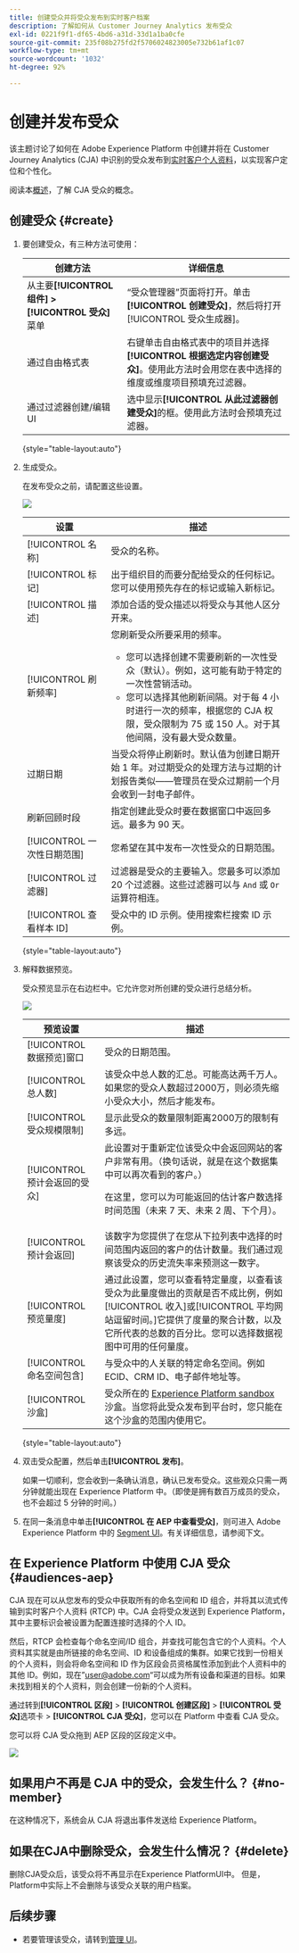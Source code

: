 ```yaml
---
title: 创建受众并将受众发布到实时客户档案
description: 了解如何从 Customer Journey Analytics 发布受众
exl-id: 0221f9f1-df65-4bd6-a31d-33d1a1ba0cfe
source-git-commit: 235f08b275fd2f5706024823005e732b61af1c07
workflow-type: tm+mt
source-wordcount: '1032'
ht-degree: 92%

---
```


# 创建并发布受众

该主题讨论了如何在 Adobe Experience Platform 中创建并将在 Customer Journey Analytics (CJA) 中识别的受众发布到[实时客户个人资料](https://experienceleague.adobe.com/docs/experience-platform/profile/home.html?lang=zh-Hans)，以实现客户定位和个性化。

阅读本[概述](/help/components/audiences/audiences-overview.md)，了解 CJA 受众的概念。

## 创建受众 {#create}

1. 要创建受众，有三种方法可使用：

   | 创建方法 | 详细信息 |
   | --- | --- |
   | 从主要&#x200B;**[!UICONTROL 组件] > [!UICONTROL 受众]**&#x200B;菜单 | “受众管理器”页面将打开。单击&#x200B;**[!UICONTROL 创建受众]**，然后将打开[!UICONTROL 受众生成器]。 |
   | 通过自由格式表 | 右键单击自由格式表中的项目并选择&#x200B;**[!UICONTROL 根据选定内容创建受众]**。使用此方法时会用您在表中选择的维度或维度项目预填充过滤器。 |
   | 通过过滤器创建/编辑 UI | 选中显示&#x200B;**[!UICONTROL 从此过滤器创建受众]**&#x200B;的框。使用此方法时会预填充过滤器。 |

   {style=&quot;table-layout:auto&quot;}

1. 生成受众。

   在发布受众之前，请配置这些设置。

   ![](assets/create-audience.png)

   | 设置 | 描述 |
   | --- | --- |
   | [!UICONTROL 名称] | 受众的名称。 |
   | [!UICONTROL 标记] | 出于组织目的而要分配给受众的任何标记。您可以使用预先存在的标记或输入新标记。 |
   | [!UICONTROL 描述] | 添加合适的受众描述以将受众与其他人区分开来。 |
   | [!UICONTROL 刷新频率] | 您刷新受众所要采用的频率。<ul><li>您可以选择创建不需要刷新的一次性受众（默认）。例如，这可能有助于特定的一次性营销活动。</li><li>您可以选择其他刷新间隔。对于每 4 小时进行一次的频率，根据您的 CJA 权限，受众限制为 75 或 150 人。对于其他间隔，没有最大受众数量。</li></ul> |
   | 过期日期 | 当受众将停止刷新时。默认值为创建日期开始 1 年。对过期受众的处理方法与过期的计划报告类似——管理员在受众过期前一个月会收到一封电子邮件。 |
   | 刷新回顾时段 | 指定创建此受众时要在数据窗口中返回多远。最多为 90 天。 |
   | [!UICONTROL 一次性日期范围] | 您希望在其中发布一次性受众的日期范围。 |
   | [!UICONTROL 过滤器] | 过滤器是受众的主要输入。您最多可以添加 20 个过滤器。这些过滤器可以与 `And` 或 `Or` 运算符相连。 |
   | [!UICONTROL 查看样本 ID] | 受众中的 ID 示例。使用搜索栏搜索 ID 示例。 |

   {style=&quot;table-layout:auto&quot;}

1. 解释数据预览。

   受众预览显示在右边栏中。它允许您对所创建的受众进行总结分析。

   ![](assets/data-preview.png)

   | 预览设置 | 描述 |
   | --- | --- |
   | [!UICONTROL 数据预览]窗口 | 受众的日期范围。 |
   | [!UICONTROL 总人数] | 该受众中总人数的汇总。可能高达两千万人。 如果您的受众人数超过2000万，则必须先缩小受众大小，然后才能发布。 |
   | [!UICONTROL 受众规模限制] | 显示此受众的数量限制距离2000万的限制有多远。 |
   | [!UICONTROL 预计会返回的受众] | 此设置对于重新定位该受众中会返回网站的客户非常有用。（换句话说，就是在这个数据集中可以再次看到的客户。） <p>在这里，您可以为可能返回的估计客户数选择时间范围（未来 7 天、未来 2 周、下个月）。 |
   | [!UICONTROL 预计会返回] | 该数字为您提供了在您从下拉列表中选择的时间范围内返回的客户的估计数量。我们通过观察该受众的历史流失率来预测这一数字。 |
   | [!UICONTROL 预览量度] | 通过此设置，您可以查看特定量度，以查看该受众为此量度做出的贡献是否不成比例，例如[!UICONTROL 收入]或[!UICONTROL 平均网站逗留时间。]它提供了度量的聚合计数，以及它所代表的总数的百分比。您可以选择数据视图中可用的任何量度。 |
   | [!UICONTROL 命名空间包含] | 与受众中的人关联的特定命名空间。例如 ECID、CRM ID、电子邮件地址等。 |
   | [!UICONTROL 沙盒] | 受众所在的 [Experience Platform sandbox](https://experienceleague.adobe.com/docs/experience-platform/sandbox/home.html?lang=zh-Hans) 沙盒。当您将此受众发布到平台时，您只能在这个沙盒的范围内使用它。 |

   {style=&quot;table-layout:auto&quot;}

1. 双击受众配置，然后单击&#x200B;**[!UICONTROL 发布]**。

   如果一切顺利，您会收到一条确认消息，确认已发布受众。这些观众只需一两分钟就能出现在 Experience Platform 中。（即使是拥有数百万成员的受众，也不会超过 5 分钟的时间。）

1. 在同一条消息中单击&#x200B;**[!UICONTROL 在 AEP 中查看受众]**，则可进入 Adobe Experience Platform 中的 [Segment UI](https://experienceleague.adobe.com/docs/experience-platform/segmentation/ui/overview.html?lang=zh-Hans)。有关详细信息，请参阅下文。

## 在 Experience Platform 中使用 CJA 受众 {#audiences-aep}

CJA 现在可以从您发布的受众中获取所有的命名空间和 ID 组合，并将其以流式传输到实时客户个人资料 (RTCP) 中。CJA 会将受众发送到 Experience Platform，其中主要标识会被设置为配置连接时选择的个人 ID。

然后，RTCP 会检查每个命名空间/ID 组合，并查找可能包含它的个人资料。个人资料其实就是由所链接的命名空间、ID 和设备组成的集群。如果它找到一份相关的个人资料，则会将命名空间和 ID 作为区段会员资格属性添加到此个人资料中的其他 ID。例如，现在”user@adobe.com“可以成为所有设备和渠道的目标。如果未找到相关的个人资料，则会创建一份新的个人资料。

通过转到&#x200B;**[!UICONTROL 区段]** > **[!UICONTROL 创建区段]** > **[!UICONTROL 受众]**&#x200B;选项卡 > **[!UICONTROL CJA 受众]**，您可以在 Platform 中查看 CJA 受众。

您可以将 CJA 受众拖到 AEP 区段的区段定义中。

![](assets/audiences-aep.png)

## 如果用户不再是 CJA 中的受众，会发生什么？ {#no-member}

在这种情况下，系统会从 CJA 将退出事件发送给 Experience Platform。

## 如果在CJA中删除受众，会发生什么情况？ {#delete}

删除CJA受众后，该受众将不再显示在Experience PlatformUI中。 但是，Platform中实际上不会删除与该受众关联的用户档案。

## 后续步骤

* 若要管理该受众，请转到[管理 UI](/help/components/audiences/manage.md)。
